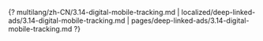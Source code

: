 {? multilang/zh-CN/3.14-digital-mobile-tracking.md | localized/deep-linked-ads/3.14-digital-mobile-tracking.md | pages/deep-linked-ads/3.14-digital-mobile-tracking.md ?}
